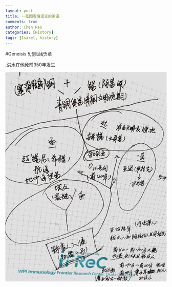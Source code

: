 ```yaml
---
layout: post
title: 一张图看懂诺亚的家谱
comments: true
author: Chen Hao
categories: [History]
tags: [Isarel, history]
---
```

    
    
#Geneisis 5,创世纪5章


,洪水在他死前350年发生


![](/images/Isarel_history/Isarel_01.jpg)